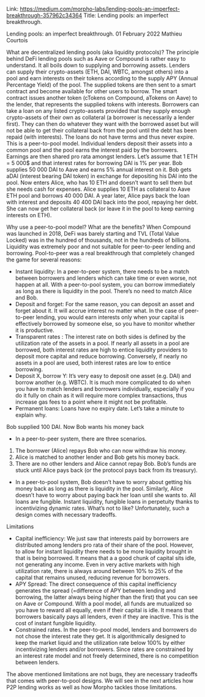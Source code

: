 Link: https://medium.com/morpho-labs/lending-pools-an-imperfect-breakthrough-357962c34364
Title: Lending pools: an imperfect breakthrough.

Lending pools: an imperfect breakthrough.
01 February 2022
Mathieu Courtois

What are decentralized lending pools (aka liquidity protocols)?
The principle behind DeFi lending pools such as Aave or Compound is rather easy to understand. It all boils down to supplying and borrowing assets.
Lenders can supply their crypto-assets (ETH, DAI, WBTC, amongst others) into a pool and earn interests on their tokens according to the supply APY (Annual Percentage Yield) of the pool. The supplied tokens are then sent to a smart contract and become available for other users to borrow. The smart contract issues another token (cTokens on Compound, aTokens on Aave) to the lender, that represents the supplied tokens with interests.
Borrowers can take a loan on any listed crypto-assets provided that they supply enough crypto-assets of their own as collateral (a borrower is necessarily a lender first). They can then do whatever they want with the borrowed asset but will not be able to get their collateral back from the pool until the debt has been repaid (with interests). The loans do not have terms and thus never expire.
This is a peer-to-pool model. Individual lenders deposit their assets into a common pool and the pool earns the interest paid by the borrowers. Earnings are then shared pro rata amongst lenders.
Let’s assume that 1 ETH = 5 000$ and that interest rates for borrowing DAI is 1% per year. Bob supplies 50 000 DAI to Aave and earns 5% annual interest on it. Bob gets aDAI (interest bearing DAI token) in exchange for depositing his DAI into the pool. Now enters Alice, who has 10 ETH and doesn’t want to sell them but she needs cash for expenses. Alice supplies 10 ETH as collateral to Aave ETH pool and borrows 40 000 DAI. A year later, Alice pays back the loan with interest and deposits 40 400 DAI back into the pool, repaying her debt. She can now get her collateral back (or leave it in the pool to keep earning interests on ETH).

Why use a peer-to-pool model? What are the benefits?
When Compound was launched in 2018, DeFi was barely starting and TVL (Total Value Locked) was in the hundred of thousands, not in the hundreds of billions. Liquidity was extremely poor and not suitable for peer-to-peer lending and borrowing. Pool-to-peer was a real breakthrough that completely changed the game for several reasons:

- Instant liquidity: In a peer-to-peer system, there needs to be a match between borrowers and lenders which can take time or even worse, not happen at all. With a peer-to-pool system, you can borrow immediately as long as there is liquidity in the pool. There’s no need to match Alice and Bob.
- Deposit and forget: For the same reason, you can deposit an asset and forget about it. It will accrue interest no matter what. In the case of peer-to-peer lending, you would earn interests only when your capital is effectively borrowed by someone else, so you have to monitor whether it is productive.
- Transparent rates : The interest rate on both sides is defined by the utilization rate of the assets in a pool. If nearly all assets in a pool are borrowed, both interest rates are high to entice liquidity providers to deposit more capital and reduce borrowing. Conversely, if nearly no assets in a pool are used, both interest rates are low to entice borrowing.
- Deposit X, borrow Y: It’s very easy to deposit one asset (e.g. DAI) and borrow another (e.g. WBTC). It is much more complicated to do when you have to match lenders and borrowers individually, especially if you do it fully on chain as it will require more complex transactions, thus increase gas fees to a point where it might not be profitable.
- Permanent loans: Loans have no expiry date. Let’s take a minute to explain why.

Bob supplied 100 DAI. Now Bob wants his money back

- In a peer-to-peer system, there are three scenarios.

1. The borrower (Alice) repays Bob who can now withdraw his money.
2. Alice is matched to another lender and Bob gets his money back.
3. There are no other lenders and Alice cannot repay Bob. Bob’s funds are stuck until Alice pays back (or the protocol pays back from its treasury).

- In a peer-to-pool system, Bob doesn’t have to worry about getting his money back as long as there is liquidity in the pool. Similarly, Alice doesn’t have to worry about paying back her loan until she wants to. All loans are fungible.
  Instant liquidity, fungible loans in perpetuity thanks to incentivizing dynamic rates. What’s not to like? Unfortunately, such a design comes with necessary tradeoffs.

Limitations

- Capital inefficiency: We just saw that interests paid by borrowers are distributed among lenders pro rata of their share of the pool. However, to allow for instant liquidity there needs to be more liquidity brought in that is being borrowed. It means that a a good chunk of capital sits idle, not generating any income. Even in very active markets with high utilization rate, there is always around between 10% to 25% of the capital that remains unused, reducing revenue for borrowers.
- APY Spread: The direct consequence of this capital inefficiency generates the spread (=difference of APY between lending and borrowing, the latter always being higher than the first) that you can see on Aave or Compound. With a pool model, all funds are mutualized so you have to reward all equally, even if their capital is idle. It means that borrowers basically pays all lenders, even if they are inactive. This is the cost of instant fungible liquidity.
- Constrained rates. In the peer-to-pool model, lenders and borrowers do not chose the interest rate they get. It is algorithmically designed to keep the market liquid and the utilization rate below 100% by either incentivizing lenders and/or borrowers. Since rates are constrained by an interest rate model and not freely determined, there is no competition between lenders.

The above mentioned limitations are not bugs, they are necessary tradeoffs that comes with peer-to-pool designs. We will see in the next articles how P2P lending works as well as how Morpho tackles those limitations.
